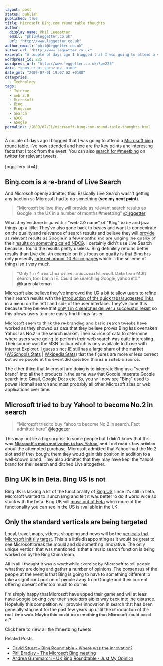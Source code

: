 ```yaml
---
layout: post
status: publish
published: true
title: Microsoft Bing.com round table thoughts
author:
  display_name: Phil Leggetter
  email: "phil@leggetter.co.uk"
  url: "http://www.leggetter.co.uk"
author_email: "phil@leggetter.co.uk"
author_url: "http://www.leggetter.co.uk"
excerpt: "A couple of days ago I blogged that I was going to attend a <a href=\"http://www.leggetter.co.uk/2009/06/27/bing-com-round-table.html\">Microsoft bing round table</a>. I've now attended and here are the key points and interesting facts that I took from the event. You can also <a href=\"http://search.twitter.com/search?q=%23meetbing\">search for #meetbing</a> on twitter for relevant tweets.\r\n"
wordpress_id: 225
wordpress_url: "http://www.leggetter.co.uk/?p=225"
date: "2009-07-01 20:07:02 +0100"
date_gmt: "2009-07-01 19:07:02 +0100"
categories:
  - Technology
tags:
  - Internet
  - web 2.0
  - Microsoft
  - Bing
  - Bing.com
  - Search
  - NDCG
  - Google
permalink: /2009/07/01/microsoft-bing-com-round-table-thoughts.html
---
```


<p>A couple of days ago I blogged that I was going to attend a <a href="/2009/06/27/bing-com-round-table.html">Microsoft bing round table</a>. I've now attended and here are the key points and interesting facts that I took from the event. You can also <a href="http://search.twitter.com/search?q=%23meetbing">search for #meetbing</a> on twitter for relevant tweets.<br />
<a id="more"></a><a id="more-225"></a><br />
[nggallery id=4]</p>
<h2>Bing.com is a re-brand of Live Search</h2>
<p>And Microsoft openly admitted this. Basically Live Search wasn't getting any traction so Microsoft had to do something (<strong>see my next point</strong>).</p>
<blockquote cite="http://twitter.com/leggetter/statuses/2391452758"><p>"Microsoft believe they will provide as relevant search results as Google in the UK in a number of months #meetbing" <a href="http://twitter.com/leggetter/statuses/2391452758">@leggetter</a></p></blockquote>
<p>What they've done is go with a "web 2.0 name" of "Bing" to try and jazz things up a little. They've also gone back to basics and want to concentrate on the quality and relevance of search results and believe they will <a href="http://twitter.com/leggetter/statuses/2391452758">provide as relevant results as Google in a few months</a> and are judging the quality of their <a href="http://twitter.com/leggetter/statuses/2391504912">results on something called NDCG</a>. I certainly didn't use Live Search because I found the results pretty useless. Bing definitely returns better results than Live did. An example on this focus on quality is that Bing has only presently <a href="http://twitter.com/Philbradley/statuses/2391299045">indexed around 10 Billion pages</a> which in the scheme of things isn't very much.</p>
<blockquote cite="http://twitter.com/karenblakeman/statuses/2391169015"><p>"Only 1 in 4 searches deliver a successful result. Data from MSN search, tool bar in IE. Could be searching Google, yahoo etc." <a>@karenblakeman</a></p></blockquote>
<p>Microsoft also believe they've improved the UX a bit to allow users to refine their search results with the <a href="http://twitter.com/leggetter/statuses/2391818464">introduction of the quick tabs/suggested links</a> in a menu on the left hand side of the user interface. They've done this because they believe that <a href="http://twitter.com/karenblakeman/statuses/2391169015">only 1 in 4 searches deliver a successful result</a> so this allows users to more easily find things faster.</p>
<p>Microsoft seem to think the re-branding and basic search tweaks have worked as they showed us data that they believe proves Bing has overtaken Yahoo! as No.2 in the search market. Their source of data to determine where users were going to perform their web search was quite interesting. Their source was the MSN toolbar which is only available to those with Internet Explorer. I guess since IE still has a large share of the market (<a href="http://www.w3schools.com/browsers/browsers_stats.asp">W3Schools Stats</a> | <a href="http://en.wikipedia.org/wiki/Usage_share_of_web_browsers">Wikipedia Stats</a>) that the figures are more or less correct but some people at the event did question this as a suitable source.</p>
<p>The other thing that Microsoft are doing is to integrate Bing as a "search brand" into all their products in the same way that Google integrate Google search into Gmail, Google Docs etc. So, you will now see "Bing" used to power Hotmail search and most probably all other Microsoft sites or web applications over time.</p>
<h2>Microsoft tried to buy Yahoo! to become No.2 in search</h2>
<blockquote cite="http://twitter.com/leggetter/statuses/2392182540"><p>"Microsoft tried to buy Yahoo to become No.2 in search. Fact admitted here" <a href="http://twitter.com/leggetter/statuses/2392182540">@leggetter</a></p></blockquote>
<p>This may not be a big surprise to some people but I didn't know that this was <a href="http://twitter.com/leggetter/statuses/2392182540">Microsoft's main motivation to buy Yahoo!</a> and I did read a few articles about the attempted purchase. Microsoft admitted that Yahoo! had the No.2 slot and if they bought them they would gain this position in addition to a well-known brand. They also admitted that they may have kept the Yahoo! brand for their search and ditched Live altogether.</p>
<h2>Bing UK is in Beta. Bing US is not</h2>
<p>Bing UK is lacking a lot of the functionality of <a href="http://www.bing.com/?scope=web&amp;setmkt=en-US&amp;setlang=SET_NULL&amp;uid=EAC0349C&amp;FORM=W5WA">Bing US</a> since it's still in beta. Microsoft wanted to launch Bing and felt it was better to do it world wide so stuck with the beta. Bing UK will <a href="http://twitter.com/leggetter/statuses/2391287460">move out of Beta</a> when more of the functionality you can see in the US is available in the UK.</p>
<h2>Only the standard verticals are being targeted</h2>
<p>Local, travel, maps, videos, shopping and news will be the <a href="http://twitter.com/leggetter/statuses/2392611319">verticals that Microsoft initially target</a>. This is a little disappointing as it would be great to see Microsoft break the mould and do something innovative. The only unique vertical that was mentioned is that a music search function is being worked on by the Bing China team.</p>
<p>All in all I thought it was a worthwhile exercise by Microsoft to tell people what they are doing and gather a number of opinions. The consensus of the people at the event is that Bing is going to have to something different to take a significant portion of people away from Google and their current offering doesn't offer too much to do this.</p>
<p>I'm simply happy that Microsoft have upped their game and will at least have Google looking over their shoulders albiet way back into the distance. Hopefully this competition will provoke innovation in search that has been generally stagnent for the past few years up until the introduction of the real-time web. Maybe this could be something that Microsoft could excel at?</p>
<p><a style="text-decoration: none;" href="http://search.twitter.com/search?q=%23meetbing">Click here to view all the #meetbing tweets</a></p>
<p>Related Posts:</p>
<ul>
<li><a href="http://www.davidstuart.co.uk/blog/?p=20">David Stuart - Bing Roundtable - Where was the innovation?</a></li>
<li><a href="http://philbradley.typepad.com/phil_bradleys_weblog/2009/06/the-microsoft-bing-meeting.html">Phil Bradley - The Microsoft Bing meeting</a></li>
<li><a href="http://webreflection.blogspot.com/2009/07/uk-bing-roundtable-just-my-opinion.html">Andrea Giammarchi - UK Bing Roundtable - Just My Opinion</a></li>
</ul>
